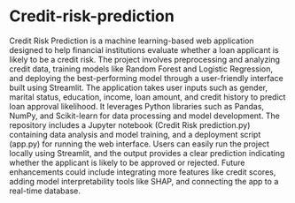 # Credit-risk-prediction
Credit Risk Prediction is a machine learning-based web application designed to help financial institutions evaluate whether a loan applicant is likely to be a credit risk. The project involves preprocessing and analyzing credit data, training models like Random Forest and Logistic Regression, and deploying the best-performing model through a user-friendly interface built using Streamlit. The application takes user inputs such as gender, marital status, education, income, loan amount, and credit history to predict loan approval likelihood. It leverages Python libraries such as Pandas, NumPy, and Scikit-learn for data processing and model development. The repository includes a Jupyter notebook (Credit Risk prediction.py) containing data analysis and model training, and a deployment script (app.py) for running the web interface. Users can easily run the project locally using Streamlit, and the output provides a clear prediction indicating whether the applicant is likely to be approved or rejected. Future enhancements could include integrating more features like credit scores, adding model interpretability tools like SHAP, and connecting the app to a real-time database.
